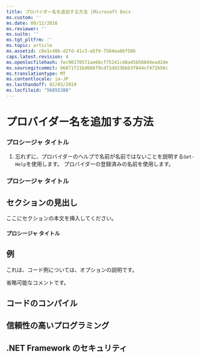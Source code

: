 ```yaml
---
title: プロバイダー名を追加する方法 |Microsoft Docs
ms.custom: ''
ms.date: 09/12/2016
ms.reviewer: ''
ms.suite: ''
ms.tgt_pltfrm: ''
ms.topic: article
ms.assetid: c0e1c40b-d2fd-41c3-a5f9-7584ea6bf50b
caps.latest.revision: 4
ms.openlocfilehash: fec90170571ae66cf75241c48a45b560d4ead2de
ms.sourcegitcommit: b6871f21bd666f9cd71dd336bb3f844cf472b56c
ms.translationtype: MT
ms.contentlocale: ja-JP
ms.lasthandoff: 02/03/2019
ms.locfileid: "56855388"
---
```

# <a name="how-to-add-the-provider-name"></a>プロバイダー名を追加する方法

### <a name="procedure-title"></a>プロシージャ タイトル

1. 忘れずに、プロバイダーのヘルプで名前が名前ではないことを説明する`Get-Help`を使用します。 プロバイダーの登録済みの名前を使用します。

### <a name="procedure-title"></a>プロシージャ タイトル

## <a name="section-heading"></a>セクションの見出し

 ここにセクションの本文を挿入してください。

#### <a name="procedure-title"></a>プロシージャ タイトル

## <a name="example"></a>例

 これは、コード例については、オプションの説明です。

<!-- TODO!!!: review snippet reference  [!CODE [Microsoft.Win32.RegistryKey#4](Microsoft.Win32.RegistryKey#4)]  -->

 省略可能なコメントです。

## <a name="compiling-the-code"></a>コードのコンパイル

## <a name="robust-programming"></a>信頼性の高いプログラミング

## <a name="net-framework-security"></a>.NET Framework のセキュリティ